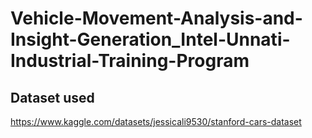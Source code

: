# Vehicle-Movement-Analysis-and-Insight-Generation_Intel-Unnati-Industrial-Training-Program

## Dataset used 

https://www.kaggle.com/datasets/jessicali9530/stanford-cars-dataset


